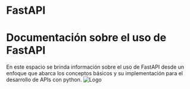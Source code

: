 # FastAPI
# Documentación sobre el uso de FastAPI

En este espacio se brinda información sobre el uso de FastAPI desde un enfoque que abarca los conceptos básicos y su implementación para el desarrollo de APIs con python.
![Logo](https://user-images.githubusercontent.com/107004251/225199464-f5c959c1-02a1-4ab2-a106-2018c06c540a.jpeg)
